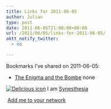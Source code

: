 ```yaml
---
title: Links for 2011-06-05
author: Julian
type: post
date: 2011-06-05T21:00:00+00:00
url: /2011/06/05/links-for-2011-06-05/
aktt_notify_twitter:
  - no

---
```

Bookmarks I&#8217;ve shared on 2011-06-05:

  * [The Enigma and the Bombe][1] 
    none</li> </ul> 
    
    <p class="deliciouslink">
      <a href="http://del.icio.us/synesthesia" title="See all my bookmarks on del.icio.us"><img src="https://www.synesthesia.co.uk/images/deliciousicon.jpg" alt="Delicious icon" /></a>&nbsp;I am <a href="http://del.icio.us/synesthesia" title="See all my bookmarks on del.icio.us">Synesthesia</a>
    </p>
    
    <p class="deliciouslink">
      <a href="http://del.icio.us/network?add=synesthesia" title="Add me to your del.icio.us network"><img src="https://www.synesthesia.co.uk/images/add.gif" alt="" /></a>&nbsp;<a href="http://del.icio.us/network?add=synesthesia" title="Add me to your del.icio.us network">Add me to your network</a>
    </p>

 [1]: http://www.codesandciphers.org.uk/lectures/enigbmbt.htm
